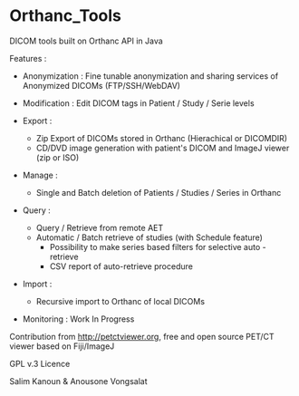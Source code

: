 # Orthanc_Tools
DICOM tools built on Orthanc API in Java

Features : 

- Anonymization : Fine tunable anonymization and sharing services of Anonymized DICOMs (FTP/SSH/WebDAV)

- Modification : Edit DICOM tags in Patient / Study / Serie levels

- Export : 
   - Zip Export of DICOMs stored in Orthanc (Hierachical or DICOMDIR)
   - CD/DVD image generation with patient's DICOM and ImageJ viewer (zip or ISO)
   
 - Manage : 
   - Single and Batch deletion of Patients / Studies / Series in Orthanc
   
 - Query : 
   - Query / Retrieve from remote AET
   - Automatic / Batch retrieve of studies (with Schedule feature)
      - Possibility to make series based filters for selective auto - retrieve
      - CSV report of auto-retrieve procedure
   
 - Import :
   - Recursive import to Orthanc of local DICOMs
   
 - Monitoring : Work In Progress
   
 Contribution from http://petctviewer.org, free and open source PET/CT viewer based on Fiji/ImageJ
 
 GPL v.3 Licence
 
 Salim Kanoun & Anousone Vongsalat
 
